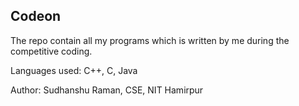 ## Codeon

The repo contain all my programs which is written by me during the competitive coding.

Languages used: C++, C, Java

Author: Sudhanshu Raman, CSE, NIT Hamirpur

